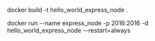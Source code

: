 docker build -t hello_world_express_node .

docker run --name express_node -p 2016:2016 -d hello_world_express_node --restart=always
